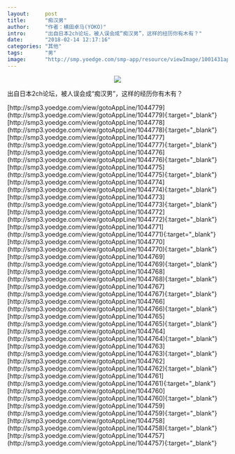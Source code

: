 ```yaml
---
layout:     post
title:      "痴汉男"
author:     "作者：横田卓马(YOKO)"
intro:      "出自日本2ch论坛，被人误会成“痴汉男”，这样的经历你有木有？"
date:       "2018-02-14 12:17:16"
categories: "其他"
tags:       "男"
image:      "http://smp.yoedge.com/smp-app/resource/viewImage/1001431appline.png"
---
```

<div style="text-align: center">
<p><img src="http://smp.yoedge.com/smp-app/resource/viewImage/1001431appline.png"/></p>
</div>
<p class="post-meta">
<span>出自日本2ch论坛，被人误会成“痴汉男”，这样的经历你有木有？</span>
</p>
[http://smp3.yoedge.com/view/gotoAppLine/1044779](http://smp3.yoedge.com/view/gotoAppLine/1044779){:target="_blank"}
[http://smp3.yoedge.com/view/gotoAppLine/1044778](http://smp3.yoedge.com/view/gotoAppLine/1044778){:target="_blank"}
[http://smp3.yoedge.com/view/gotoAppLine/1044777](http://smp3.yoedge.com/view/gotoAppLine/1044777){:target="_blank"}
[http://smp3.yoedge.com/view/gotoAppLine/1044776](http://smp3.yoedge.com/view/gotoAppLine/1044776){:target="_blank"}
[http://smp3.yoedge.com/view/gotoAppLine/1044775](http://smp3.yoedge.com/view/gotoAppLine/1044775){:target="_blank"}
[http://smp3.yoedge.com/view/gotoAppLine/1044774](http://smp3.yoedge.com/view/gotoAppLine/1044774){:target="_blank"}
[http://smp3.yoedge.com/view/gotoAppLine/1044773](http://smp3.yoedge.com/view/gotoAppLine/1044773){:target="_blank"}
[http://smp3.yoedge.com/view/gotoAppLine/1044772](http://smp3.yoedge.com/view/gotoAppLine/1044772){:target="_blank"}
[http://smp3.yoedge.com/view/gotoAppLine/1044771](http://smp3.yoedge.com/view/gotoAppLine/1044771){:target="_blank"}
[http://smp3.yoedge.com/view/gotoAppLine/1044770](http://smp3.yoedge.com/view/gotoAppLine/1044770){:target="_blank"}
[http://smp3.yoedge.com/view/gotoAppLine/1044769](http://smp3.yoedge.com/view/gotoAppLine/1044769){:target="_blank"}
[http://smp3.yoedge.com/view/gotoAppLine/1044768](http://smp3.yoedge.com/view/gotoAppLine/1044768){:target="_blank"}
[http://smp3.yoedge.com/view/gotoAppLine/1044767](http://smp3.yoedge.com/view/gotoAppLine/1044767){:target="_blank"}
[http://smp3.yoedge.com/view/gotoAppLine/1044766](http://smp3.yoedge.com/view/gotoAppLine/1044766){:target="_blank"}
[http://smp3.yoedge.com/view/gotoAppLine/1044765](http://smp3.yoedge.com/view/gotoAppLine/1044765){:target="_blank"}
[http://smp3.yoedge.com/view/gotoAppLine/1044764](http://smp3.yoedge.com/view/gotoAppLine/1044764){:target="_blank"}
[http://smp3.yoedge.com/view/gotoAppLine/1044763](http://smp3.yoedge.com/view/gotoAppLine/1044763){:target="_blank"}
[http://smp3.yoedge.com/view/gotoAppLine/1044762](http://smp3.yoedge.com/view/gotoAppLine/1044762){:target="_blank"}
[http://smp3.yoedge.com/view/gotoAppLine/1044761](http://smp3.yoedge.com/view/gotoAppLine/1044761){:target="_blank"}
[http://smp3.yoedge.com/view/gotoAppLine/1044760](http://smp3.yoedge.com/view/gotoAppLine/1044760){:target="_blank"}
[http://smp3.yoedge.com/view/gotoAppLine/1044759](http://smp3.yoedge.com/view/gotoAppLine/1044759){:target="_blank"}
[http://smp3.yoedge.com/view/gotoAppLine/1044758](http://smp3.yoedge.com/view/gotoAppLine/1044758){:target="_blank"}
[http://smp3.yoedge.com/view/gotoAppLine/1044757](http://smp3.yoedge.com/view/gotoAppLine/1044757){:target="_blank"}


